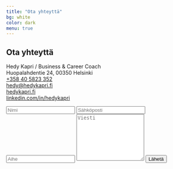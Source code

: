 ```yaml
---
title: "Ota yhteyttä"
bg: white
color: dark
menu: true
---
```


## Ota yhteyttä


<p class="section-links">
Hedy Kapri / Business & Career Coach<br/>
Huopalahdentie 24, 00350 Helsinki<br/>
<a href="tel:+358 40 5823 352">+358 40 5823 352</a><br/>
<a href="mailto:hedy@kapri.fi">hedy@hedykapri.fi</a><br/>
<a href="http://hedykapri.fi">hedykapri.fi</a><br/>
<a href="http://linkedin.com/in/hedykapri">linkedin.com/in/hedykapri</a><br/>
</p>

<form id="contactForm" method="POST" action="https://script.google.com/macros/s/AKfycbxTsM82OL2TJnPA-Tfsfsv6ZFpwVTkSYsuLXKyQb1ag8WK04_fS/exec">
<input type="text" id="Nimi" name="Nimi" placeholder="Nimi"/>
<input type="text" id="Email" name="Email" placeholder="Sähköposti"/>
<input type="text" id="Aihe" name="Aihe" placeholder="Aihe"/>
<textarea rows="8" id="Viesti" name="Viesti" placeholder="Viesti">
</textarea>
<input type="submit" value="Lähetä"/>
</form>
